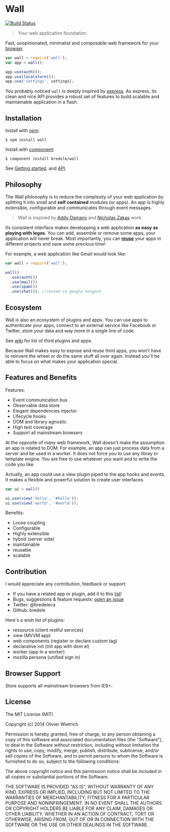 # Wall

[![Build Status](https://travis-ci.org/bredele/wall.png?branch=master)](https://travis-ci.org/bredele/wall)

  > Your web application foundation.

  Fast, unopinionated, minimalist and composable web framework for your [browser](#browser-support).  

```js
var wall = require('wall');
var app = wall();

app.use(auth());
app.use(localstore());
app.use('settings', settings);
```

  You probably noticed `wall` is deeply inspired by [express](https://github.com/visionmedia/express). As express, its clean and nice API provides a robust set of features to build scalable and maintainable application in a flash.

## Installation

  Install with [npm](http://nodejs.org):

    $ npm install wall

  Install with [component](http://component.io):

    $ component install bredele/wall

See [Getting started](https://github.com/bredele/wall/wiki/Getting-started).
and [API](https://github.com/bredele/wall/wiki/API-Reference).

## Philosophy

  The Wall philosophy is to reduce the complexity of your web application by splitting it into small and **self contained** modules (or apps). An app is highly extensible, configurable and communicates through event messages. 

  > Wall is inspired by [Addy Osmany](http://addyosmani.com/largescalejavascript/) and [Nicholas Zakas](http://www.slideshare.net/nzakas/scalable-javascript-application-architecture-2012) work.

  Its consistent interface makes developping a web application **as easy as playing with legos**. You can add, assemble or remove some apps, your application will never break. Most importantly, you can **[reuse](#ecosystem)** your apps in different projects and save some precious time!

  For example, a web application like Gmail would look like:

```js
var wall = require('wall');

wall()
  .use(auth())
  .use(mail())
  .use(spam())
  .use(chat()); //reused in google hangout
```

## Ecosystem

  Wall is also an ecosystem of plugins and apps. You can use apps to authenticate your apps, connect to an external service like Facebook or Twitter, store your data and way more in a single line of code. 

  See [wiki](https://github.com/bredele/wall/wiki/Plugins-and-apps) for list of third plugins and apps.

  Because Wall makes easy to expose and reuse third apps, you won't have to reinvent the wheel or do the same stuff all over again. Instead you'll be able to focus on what makes your application special.

## Features and Benefits

Features:

  - Event communication bus
  - Observable data store
  - Elegant dependencies injector
  - Lifecycle hooks
  - DOM and library agnostic
  - High test coverage
  - Support all mainstream browsers

At the opposite of many web framework, Wall doesn't make the assumption an app is related to DOM. For example, an app can just process data from a server and be used in a worker.
It does not force you to use any libray or template engine. You are free to use whatever you want and to write the code you like. 

Actually, an app could use a view plugin piped to the app hooks and events. It makes a flexible and powerful solution to create user interfaces.

```js
var ui = wall()

ui.use(view('hello', '#hello'));
ui.use(view('world', '#world'));
```

Benefits:

  - Loose coupling
  - Configurable
  - Highly extensible
  - hybrid (server side)
  - maintainable
  - reusable
  - scalable

## Contribution
I would appreciate any contribution, feedback or support:
   - If you have a related app or plugin, add it to this [list](https://github.com/bredele/wall/wiki/Plugins-and-apps)!
   - Bugs, suggestions & feature requests: [open an issue](https://github.com/bredele/wall/issues)
   - Twitter: @bredeleca
   - Github: bredele

Here's a wish list of plugins:
  - ressource (client restful services)
  - view (MVVM app)
  - web components (register or declare custom tag)
  - declarative init (init app with dom el)
  - worker (app in a worker)
  - mozilla persona (unified sign in)

## Browser Support

Store supports all mainstream browsers from IE8+.

## License

  The MIT License (MIT)

  Copyright (c) 2014 <Olivier Wietrich> Olivier Wietrich

  Permission is hereby granted, free of charge, to any person obtaining a copy
  of this software and associated documentation files (the "Software"), to deal
  in the Software without restriction, including without limitation the rights
  to use, copy, modify, merge, publish, distribute, sublicense, and/or sell
  copies of the Software, and to permit persons to whom the Software is
  furnished to do so, subject to the following conditions:

  The above copyright notice and this permission notice shall be included in
  all copies or substantial portions of the Software.

  THE SOFTWARE IS PROVIDED "AS IS", WITHOUT WARRANTY OF ANY KIND, EXPRESS OR
  IMPLIED, INCLUDING BUT NOT LIMITED TO THE WARRANTIES OF MERCHANTABILITY,
  FITNESS FOR A PARTICULAR PURPOSE AND NONINFRINGEMENT. IN NO EVENT SHALL THE
  AUTHORS OR COPYRIGHT HOLDERS BE LIABLE FOR ANY CLAIM, DAMAGES OR OTHER
  LIABILITY, WHETHER IN AN ACTION OF CONTRACT, TORT OR OTHERWISE, ARISING FROM,
  OUT OF OR IN CONNECTION WITH THE SOFTWARE OR THE USE OR OTHER DEALINGS IN
  THE SOFTWARE.
